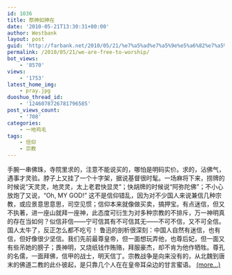 ```yaml
---
id: 1036
title: 祭神如神在
date: '2010-05-21T13:30:31+00:00'
author: Westbank
layout: post
guid: 'http://farbank.net/2010/05/21/%e7%a5%ad%e7%a5%9e%e5%a6%82%e7%a5%9e%e5%9c%a8/'
permalink: /2010/05/21/we-are-free-to-worship/
bot_views:
    - '8570'
views:
    - '1753'
latest_home_img:
    - pray.jpg
duoshuo_thread_id:
    - '1246078726781796585'
post_views_count:
    - '708'
categories:
    - 一地鸡毛
tags:
    - 信仰
    - 宗教
---
```


手腕一串佛珠，寺院里求的，注意不能说买的，哪怕是明码实价。求的，沾佛气，遇事才灵验。脖子上又挂了一个十字架，据说基督很时髦。一场麻将下来，捞牌的时候说“天灵灵，地灵灵，太上老君快显灵”；快胡牌的时候说“阿弥陀佛”；不小心放炮了又说，“Oh, MY GOD!” 这不是信仰错乱，因为对不少国人来说兼信几种宗教，或应景意思意思，司空见惯；信仰本来就像做买卖，搞押宝。有点迷信，但又不执著，进一座山就拜一座神，此态度可衍生为对多种宗教的不排斥，万一神明真的存在当如何？似信非信——宁可信其有不可信其无——不可不信，又不可全信。国人太牛了，反正怎么都不吃亏！ 鲁迅的剖析很深刻：中国人自然有迷信，也有信，但好像很少坚信。我们先前最尊皇帝，但一面想玩弄他，也尊后妃，但一面又有些吊她的膀子；畏神明，又烧纸钱作贿赂，拜服豪杰，却不肯为他作牺牲。尊孔的名儒，一面拜佛，信甲的战士，明天信丁。宗教战争是向来没有的，从北魏到唐末的佛道二教的此仆彼起，是只靠几个人在在皇帝耳朵边的甘言蜜语。 [<span aria-label="Continue reading 祭神如神在">(more…)</span>](http://farbank.net/2010/05/21/we-are-free-to-worship/#more-1036)